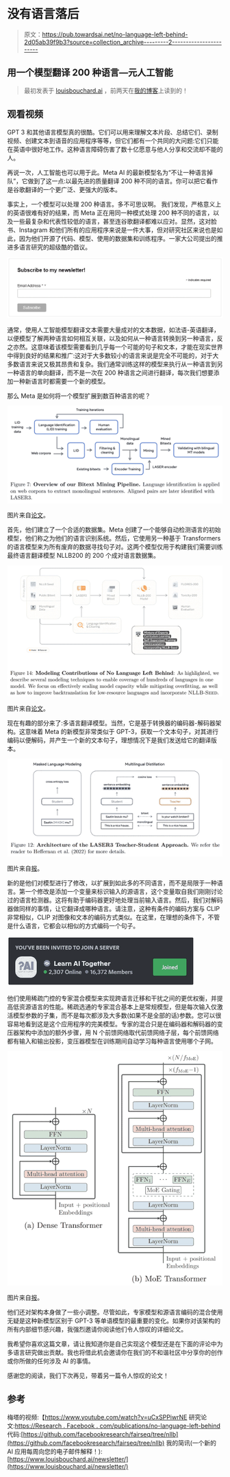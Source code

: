 # 没有语言落后

> 原文：<https://pub.towardsai.net/no-language-left-behind-2d05ab39f9b3?source=collection_archive---------2----------------------->

## 用一个模型翻译 200 种语言—元人工智能

> 最初发表于 [louisbouchard.ai](https://www.louisbouchard.ai/no-language-left-behind/) ，前两天在[我的博客](https://www.louisbouchard.ai/no-language-left-behind/)上读到的！

## 观看视频

GPT 3 和其他语言模型真的很酷。它们可以用来理解文本片段、总结它们、录制视频、创建文本到语音的应用程序等等，但它们都有一个共同的大问题:它们只能在英语中很好地工作。这种语言障碍伤害了数十亿愿意与他人分享和交流却不能的人。

再说一次，人工智能也可以用于此。Meta AI 的最新模型名为“不让一种语言掉队”，它做到了这一点:以最先进的质量翻译 200 种不同的语言。你可以把它看作是谷歌翻译的一个更广泛、更强大的版本。

事实上，一个模型可以处理 200 种语言。多不可思议啊。
我们发现，严格意义上的英语很难有好的结果，而 Meta 正在用同一种模式处理 200 种不同的语言，以及一些最复杂和代表性较低的语言，甚至连谷歌翻译都难以应对。显然，这对脸书、Instagram 和他们所有的应用程序来说是一件大事，但对研究社区来说也是如此，因为他们开源了代码、模型、使用的数据集和训练程序。一家大公司提出的推进多语言研究的超级酷的倡议。

[![](img/876c8f17b6774006df0f19f2ea452ac3.png)](http://eepurl.com/huGLT5)

通常，使用人工智能模型翻译文本需要大量成对的文本数据，如法语-英语翻译，以便模型了解两种语言如何相互关联，以及如何从一种语言转换到另一种语言，反之亦然。这意味着该模型需要看到几乎每一个可能的句子和文本，才能在现实世界中得到良好的结果和推广:这对于大多数较小的语言来说是完全不可能的，对于大多数语言来说又极其昂贵和复杂。我们通常训练这样的模型来执行从一种语言到另一种语言的单向翻译，而不是一次在 200 种语言之间进行翻译，每次我们想要添加一种新语言时都需要一个新的模型。

那么 Meta 是如何将一个模型扩展到数百种语言的呢？

![](img/96a4b2f56780e711db7c6f839c53ccc6.png)

图片来自[论文](https://research.facebook.com/publications/no-language-left-behind)。

首先，他们建立了一个合适的数据集。Meta 创建了一个能够自动检测语言的初始模型，他们称之为他们的语言识别系统。然后，它使用另一种基于 Transformers 的语言模型来为所有废弃的数据寻找句子对。这两个模型仅用于构建我们需要训练最终语言翻译模型 NLLB200 的 200 个成对语言数据集。

![](img/e119dc7aab0c127bc720088e229febd2.png)

图片来自[论文](https://research.facebook.com/publications/no-language-left-behind)。

现在有趣的部分来了:多语言翻译模型。当然，它是基于转换器的编码器-解码器架构。这意味着 Meta 的新模型非常类似于 GPT-3，获取一个文本句子，对其进行编码以便解码，并产生一个新的文本句子，理想情况下是我们发送给它的翻译版本。

![](img/ceeacc9309ebe60fa09133ec1cd3cf03.png)

图片来自[报](https://research.facebook.com/publications/no-language-left-behind)。

新的是他们对模型进行了修改，以扩展到如此多的不同语言，而不是局限于一种语言。第一个修改是添加一个变量来标识输入的源语言，这个变量取自我们刚刚讨论过的语言检测器。这将有助于编码器更好地处理当前输入语言。然后，我们对解码器做同样的事情，让它翻译成哪种语言。请注意，这种有条件的编码方案与 CLIP 非常相似，CLIP 对图像和文本的编码方式类似。在这里，在理想的条件下，不管是什么语言，它都会以相似的方式编码一个句子。

[![](img/f130878dcae4c3c234ca73b6bbd7a880.png)](https://www.louisbouchard.ai/learn-ai-together/)

他们使用稀疏门控的专家混合模型来实现跨语言迁移和干扰之间的更优权衡，并提高低资源语言的性能。稀疏选通的专家混合基本上是常规模型，但是每次输入仅激活模型参数的子集，而不是每次都涉及大多数(如果不是全部的话)参数。您可以很容易地看到这是这个应用程序的完美模型。专家的混合只是在编码器和解码器的变压器架构中添加的额外步骤，用 N 个前馈网络取代前馈网络子层，每个前馈网络都有输入和输出投影，变压器模型在训练期间自动学习每种语言使用哪个子网。

![](img/9c8d36e2cfd5a0cf59cdbd7ba7027095.png)

图片来自[报](https://research.facebook.com/publications/no-language-left-behind)。

他们还对架构本身做了一些小调整。尽管如此，专家模型和源语言编码的混合使用无疑是这种新模型区别于 GPT-3 等单语模型的最重要的变化。如果你对该架构的所有内部细节感兴趣，我强烈邀请你阅读他们令人惊叹的详细论文。

我希望你喜欢这篇文章，请让我知道你是自己实现这个模型还是在下面的评论中为多语言研究做出贡献。我也将借此机会邀请你在我们的不和谐社区中分享你的创作或你所做的任何涉及 AI 的事情。

感谢您的阅读，我们下次再见，带着另一篇令人惊叹的论文！

## 参考

梅塔的视频:【https://www.youtube.com/watch?v=uCxSPPiwrNE
研究论文:[https://Research . Facebook . com/publications/no-language-left-behind](https://research.facebook.com/publications/no-language-left-behind)
代码:[https://github.com/facebookresearch/fairseq/tree/nllb](https://github.com/facebookresearch/fairseq/tree/nllb)
我的简讯(一个新的 AI 应用每周向您的电子邮件解释！):[https://www.louisbouchard.ai/newsletter/](https://www.louisbouchard.ai/newsletter/)